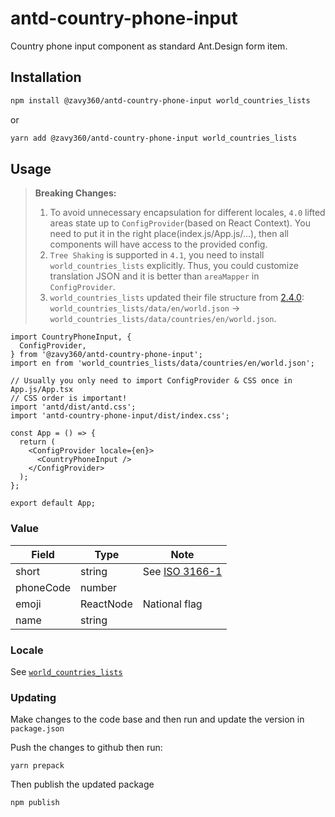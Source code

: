 # antd-country-phone-input

Country phone input component as standard Ant.Design form item.

## Installation

```bash
npm install @zavy360/antd-country-phone-input world_countries_lists
```

or

```bash
yarn add @zavy360/antd-country-phone-input world_countries_lists
```

## Usage

> **Breaking Changes:**
>
> 1. To avoid unnecessary encapsulation for different locales, `4.0` lifted areas state up to `ConfigProvider`(based on React Context). You need to put it in the right place(index.js/App.js/...), then all components will have access to the provided config.
> 2. `Tree Shaking` is supported in `4.1`, you need to install `world_countries_lists` explicitly. Thus, you could customize translation JSON and it is better than `areaMapper` in `ConfigProvider`.
> 3. `world_countries_lists` updated their file structure from [2.4.0](https://github.com/stefangabos/world_countries/releases/tag/2.4.0): `world_countries_lists/data/en/world.json` -> `world_countries_lists/data/countries/en/world.json`.

```tsx | pure
import CountryPhoneInput, {
  ConfigProvider,
} from '@zavy360/antd-country-phone-input';
import en from 'world_countries_lists/data/countries/en/world.json';

// Usually you only need to import ConfigProvider & CSS once in App.js/App.tsx
// CSS order is important!
import 'antd/dist/antd.css';
import 'antd-country-phone-input/dist/index.css';

const App = () => {
  return (
    <ConfigProvider locale={en}>
      <CountryPhoneInput />
    </ConfigProvider>
  );
};

export default App;
```

### Value

| Field     | Type      | Note                                                               |
| --------- | --------- | ------------------------------------------------------------------ |
| short     | string    | See [ISO 3166-1](https://en.wikipedia.org/wiki/ISO_3166-1_alpha-2) |
| phoneCode | number    |
| emoji     | ReactNode | National flag                                                      |
| name      | string    |

### Locale

See [`world_countries_lists`](https://github.com/stefangabos/world_countries)

### Updating

Make changes to the code base and then run and update the version in `package.json`

Push the changes to github then run:

`yarn prepack`

Then publish the updated package

`npm publish`
